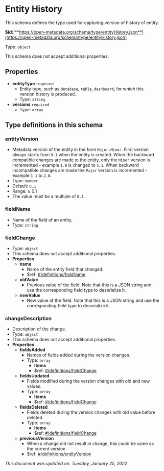 # Entity History

This schema defines the type used for capturing version of history of entity.

**$id:**[**https://open-metadata.org/schema/type/entityHistory.json**](https://open-metadata.org/schema/type/entityHistory.json)

Type: `object`

This schema does not accept additional properties.

## Properties

* **entityType** `required`
  * Entity type, such as `database`, `table`, `dashboard`, for which this version history is produced.
  * Type: `string`
* **versions** `required`
  * Type: `array`

## Type definitions in this schema

### entityVersion

* Metadata version of the entity in the form `Major.Minor`. First version always starts from `0.1` when the entity is created. When the backward compatible changes are made to the entity, only the `Minor` version is incremented - example `1.0` is changed to `1.1`. When backward incompatible changes are made the `Major` version is incremented - example `1.1` to `2.0`.
* Type: `number`
* Default: `0.1`
* Range: ≥ 0.1
* The value must be a multiple of `0.1`

### fieldName

* Name of the field of an entity.
* Type: `string`

### fieldChange

* Type: `object`
* This schema does not accept additional properties.
* **Properties**
  * **name**
    * Name of the entity field that changed.
    * $ref: [#/definitions/fieldName](entityhistory.md#fieldname)
  * **oldValue**
    * Previous value of the field. Note that this is a JSON string and use the corresponding field type to deserialize it.
  * **newValue**
    * New value of the field. Note that this is a JSON string and use the corresponding field type to deserialize it.

### changeDescription

* Description of the change.
* Type: `object`
* This schema does not accept additional properties.
* **Properties**
  * **fieldsAdded**
    * Names of fields added during the version changes.
    * Type: `array`
      * **Items**
      * $ref: [#/definitions/fieldChange](entityhistory.md#fieldchange)
  * **fieldsUpdated**
    * Fields modified during the version changes with old and new values.
    * Type: `array`
      * **Items**
      * $ref: [#/definitions/fieldChange](entityhistory.md#fieldchange)
  * **fieldsDeleted**
    * Fields deleted during the version changes with old value before deleted.
    * Type: `array`
      * **Items**
      * $ref: [#/definitions/fieldChange](entityhistory.md#fieldchange)
  * **previousVersion**
    * When a change did not result in change, this could be same as the current version.
    * $ref: [#/definitions/entityVersion](entityhistory.md#entityversion)

_This document was updated on: Tuesday, January 25, 2022_
